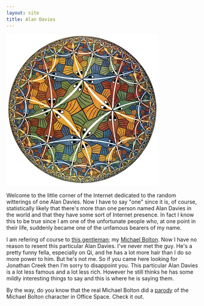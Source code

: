 ```yaml
---
layout: site
title: Alan Davies
---
```


![](/images/escher-circle-limit-iii.jpg)

Welcome to the little corner of the Internet dedicated to the random witterings of one Alan Davies.  Now I have to say
"one" since it is, of course, statistically likely that there's more than one person named Alan Davies in the world and
that they have some sort of Internet presence.  In fact I know this to be true since I am one of the unfortunate people
who, at one point in their life, suddenly became one of the unfamous bearers of my name.

I am refering of course to [this gentleman](https://en.wikipedia.org/wiki/Alan_Davies); my
[Michael Bolton](https://www.youtube.com/watch?v=_BaMx_n2_hM).  Now I have no reason to resent this particular Alan
Davies.  I've never met the guy.  He's a pretty funny fella, especially on Qi, and he has a lot more hair than I do so
more power to him.  But he's not me.  So if you came here looking for Jonathan Creek then I'm sorry to disappoint you.
This particular Alan Davies is a lot less famous and a lot less rich.  However he still thinks he has some mildly
interesting things to say and this is where he is saying them.

By the way, do you know that the real Michael Bolton did a [parody](https://www.youtube.com/watch?v=03lrL9CFWxM) of the
Michael Bolton character in Office Space.  Check it out.
